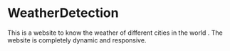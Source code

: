 # WeatherDetection
This is a website to know the weather of different cities in the world . The website is completely dynamic and responsive.
